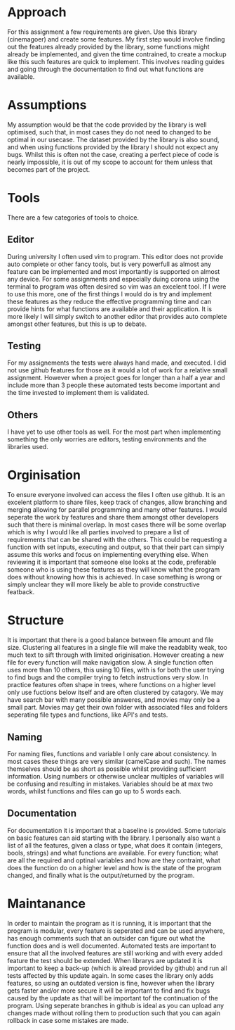 # Approach
For this assignment a few requirements are given. Use this library (cinemagoer) and create some features.
My first step would involve finding out the features already provided by the library, some functions might already be implemented, and given the time contrained, to create a mockup like this such features are quick to implement.
This involves reading guides and going through the documentation to find out what functions are available.

# Assumptions
My assumption would be that the code provided by the library is well optimised, such that, in most cases they do not need to changed to be optimal in our usecase.
The dataset provided by the library is also sound, and when using functions provided by the library I should not expect any bugs.
Whilst this is often not the case, creating a perfect piece of code is nearly impossible, it is out of my scope to account for them unless that becomes part of the project.

# Tools
There are a few categories of tools to choice.

## Editor
During university I often used vim to program.
This editor does not provide auto complete or other fancy tools, but is very powerfull as almost any feature can be implemented and most importantly is supported on almost any device.
For some assignments and especially duing corona using the terminal to program was often desired so vim was an excelent tool.
If I were to use this more, one of the first things I would do is try and implement these features as they reduce the effective programming time and can provide hints for what functions are available and their application.
It is more likely I will simply switch to another editor that provides auto complete amongst other features, but this is up to debate.

## Testing
For my assignements the tests were always hand made, and executed.
I did not use github features for those as it would a lot of work for a relative small assignment.
However when a project goes for longer than a half a year and include more than 3 people these automated tests become important and the time invested to implement them is validated.

## Others
I have yet to use other tools as well.
For the most part when implementing something the only worries are editors, testing environments and the libraries used.

# Orginisation
To ensure everyone involved can access the files I often use github.
It is an excelent platform to share files, keep track of changes, allow branching and merging allowing for parallel programming and many other features.
I would seperate the work by features and share them amongst other developers such that there is minimal overlap.
In most cases there will be some overlap which is why I would like all parties involved to prepare a list of requirements that can be shared with the others.
This could be requesting a function with set inputs, executing and output, so that their part can simply assume this works and focus on implementing everything else.
When reviewing it is important that someone else looks at the code, preferable someone who is using these features as they will know what the program does without knowing how this is achieved.
In case something is wrong or simply unclear they will more likely be able to provide constructive featback.

# Structure
It is important that there is a good balance between file amount and file size.
Clustering all features in a single file will make the readablity weak, too much text to sift through with limited originisation.
However creating a new file for every function will make navigation slow.
A single function often uses more than 10 others, this using 10 files, with is for both the user trying to find bugs and the compiler trying to fetch instructions very slow.
In practice features often shape in trees, where functions on  a higher level only use fuctions below itself and are often clustered by catagory.
We may have search bar with many possible answeres, and movies may only be a small part.
Movies may get their own folder with associated files and folders seperating file types and functions, like API's and tests.

## Naming
For naming files, functions and variable I only care about consistency.
In most cases these things are very similar (camelCase and such).
The names themselves should be as short as possible whilst providing sufficient information.
Using numbers or otherwise unclear multiples of variables will be confusing and resulting in mistakes.
Variables should be at max two words, whilst functions and files can go up to 5 words each.

## Documentation
For documentation it is important that a baseline is provided.
Some tutorials on basic features can aid starting with the library.
I personally also want a list of all the features, given a class or type, what does it contain (integers, bools, strings) and what functions are available.
For every function; what are all the required and optinal variables and how are they contraint, what does the function do on a higher level and how is the state of the program changed, and finally what is the output/returned by the program.

# Maintanance
In order to maintain the program as it is running, it is important that the program is modular, every feature is seperated and can be used anywhere, has enough comments such that an outsider can figure out what the function does and is well documented.
Automated tests are important to ensure that all the involved features are still working and with every added feature the test should be extended.
When librarys are updated it is important to keep a back-up (which is alread provided by github) and run all tests affected by this update again.
In some cases the library only adds features, so using an outdated version is fine, however when the library gets faster and/or more secure it will be important to find and fix bugs caused by the update as that will be important tof the continuation of the program.
Using seperate branches in github is ideal as you can upload any changes made without rolling them to production such that you can again rollback in case some mistakes are made.
